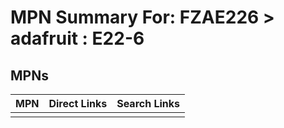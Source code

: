 



# MPN Summary For: FZAE226 > adafruit : E22-6

## MPNs
  

|MPN|Direct Links|Search Links|
| :--- | :--- | :--- |
||||
